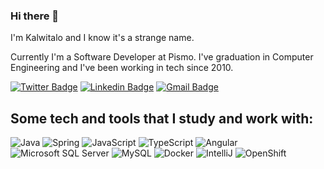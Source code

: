 
### Hi there 👋


I'm Kalwitalo and I know it's a strange name.

Currently I'm a Software Developer at Pismo. I've graduation in Computer Engineering and I've been working in tech since 2010.

[![Twitter Badge](https://img.shields.io/badge/-@kalwitalo-3fb950?style=flat-square&labelColor=3fb950&logo=twitter&logoColor=white&link=https://twitter.com/kalwitalo)](https://twitter.com/kalwitalo) 
[![Linkedin Badge](https://img.shields.io/badge/-Kalwitalo%20Ibiapina-3fb950?style=flat-square&logo=Linkedin&logoColor=white&link=https://www.linkedin.com/in/kalwitalo/)](https://www.linkedin.com/in/kalwitalo/) 
[![Gmail Badge](https://img.shields.io/badge/-kalwitaloibiapina@gmail.com-3fb950?style=flat-square&logo=Gmail&logoColor=white&link=mailto:kalwitaloibiapina@gmail.com)](mailto:kalwitaloibiapina@gmail.com)

## Some tech and tools that I study and work with:

![Java](https://img.shields.io/badge/-Java-007396?style=flat-square&logo=java)
![Spring](https://img.shields.io/badge/-Spring-6DB33F?style=flat-square&logo=spring&logoColor=white)
![JavaScript](https://img.shields.io/badge/-JavaScript-black?style=flat-square&logo=javascript)
![TypeScript](https://img.shields.io/badge/-TypeScript-007ACC?style=flat-square&logo=typescript)
![Angular](https://img.shields.io/badge/-Angular-DD0031?style=flat-square&logo=angular)
![Microsoft SQL Server](https://img.shields.io/badge/-SQL%20Server-CC2927?style=flat-square&logo=microsoft-sql-server&logoColor=white)
![MySQL](https://img.shields.io/badge/-MySQL-4479A1?style=flat-square&logo=mysql&logoColor=white)
![Docker](https://img.shields.io/badge/-Docker-2496ED?style=flat-square&logo=docker&logoColor=white)
![IntelliJ](https://img.shields.io/badge/-IntelliJ%20IDEA-black?style=flat-square&logo=intellij-idea&logoColor=white)
![OpenShift](https://img.shields.io/badge/-OpenShift-white?style=flat-square&logo=Red%20Hat%20Open%20Shift&logoColor=red)
